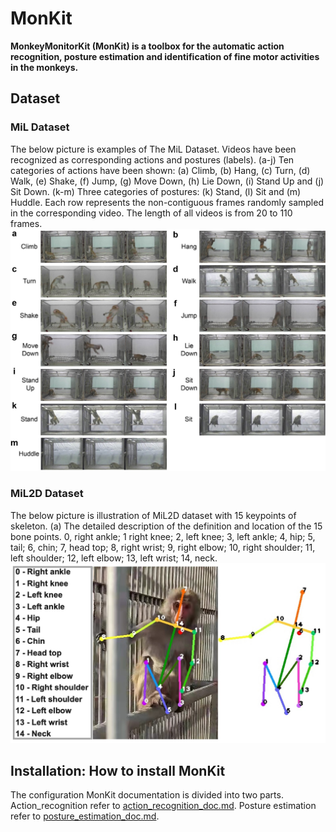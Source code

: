 # MonKit
**MonkeyMonitorKit (MonKit) is a toolbox for the automatic action recognition, posture estimation and identification of fine motor activities in the monkeys.**

## Dataset
### MiL Dataset
The below picture is examples of The MiL Dataset. Videos have been recognized as corresponding actions and postures (labels). (a-j) Ten categories of actions have been shown: (a) Climb, (b) Hang, (c) Turn, (d) Walk, (e) Shake, (f) Jump, (g) Move Down, (h) Lie Down, (i) Stand Up and (j) Sit Down. (k-m) Three categories of postures: (k) Stand, (l) Sit and (m) Huddle. Each row represents the non-contiguous frames randomly sampled in the corresponding video. The length of all videos is from 20 to 110 frames.
![MiL_dataset](/images/MiL_dataset.jpg)

### MiL2D Dataset
The below picture is illustration of MiL2D dataset with 15 keypoints of skeleton. (a) The detailed description of the definition and location of the 15 bone points. 0, right ankle; 1 right knee; 2, left knee; 3, left ankle; 4, hip; 5, tail; 6, chin; 7, head top; 8, right wrist; 9, right elbow; 10, right shoulder; 11, left shoulder; 12, left elbow; 13, left wrist; 14, neck.
![MiL2D_dataset](/images/MiL2D_dataset.jpg)

## Installation: How to install MonKit
The configuration MonKit documentation is divided into two parts. Action_recognition refer to [action_recognition_doc.md](https://github.com/MonKitFudan/MonKit/blob/main/action_recognition_doc.md). Posture estimation refer to [posture_estimation_doc.md](https://github.com/MonKitFudan/MonKit/blob/main/posture_estimation_doc.md).
